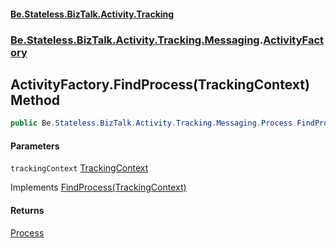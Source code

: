 #### [Be.Stateless.BizTalk.Activity.Tracking](README.md 'README')
### [Be.Stateless.BizTalk.Activity.Tracking.Messaging](Be.Stateless.BizTalk.Activity.Tracking.Messaging.md 'Be.Stateless.BizTalk.Activity.Tracking.Messaging').[ActivityFactory](ActivityFactory.md 'Be.Stateless.BizTalk.Activity.Tracking.Messaging.ActivityFactory')

## ActivityFactory.FindProcess(TrackingContext) Method

```csharp
public Be.Stateless.BizTalk.Activity.Tracking.Messaging.Process FindProcess(Be.Stateless.BizTalk.Activity.Tracking.TrackingContext trackingContext);
```
#### Parameters

<a name='Be.Stateless.BizTalk.Activity.Tracking.Messaging.ActivityFactory.FindProcess(Be.Stateless.BizTalk.Activity.Tracking.TrackingContext).trackingContext'></a>

`trackingContext` [TrackingContext](TrackingContext.md 'Be.Stateless.BizTalk.Activity.Tracking.TrackingContext')

Implements [FindProcess(TrackingContext)](IActivityFactory.FindProcess(TrackingContext).md 'Be.Stateless.BizTalk.Activity.Tracking.Messaging.IActivityFactory.FindProcess(Be.Stateless.BizTalk.Activity.Tracking.TrackingContext)')

#### Returns
[Process](Process.md 'Be.Stateless.BizTalk.Activity.Tracking.Messaging.Process')